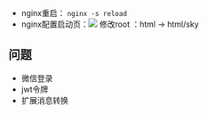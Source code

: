 - nginx重启： `nginx -s reload`
- nginx配置启动页：![](nginx1.png) 修改root ：html -> html/sky



## 问题
- 微信登录 
- jwt令牌
- 扩展消息转换